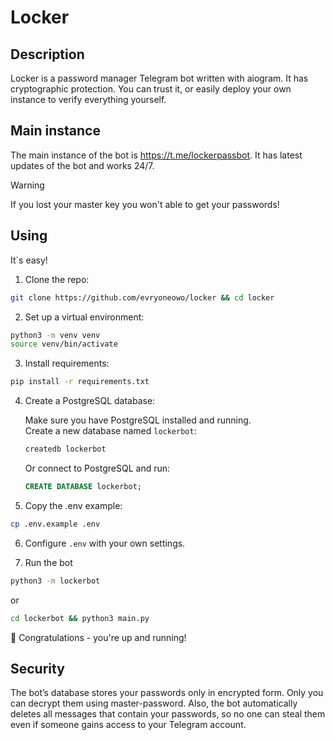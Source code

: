 # Locker
## Description
Locker is a password manager Telegram bot written with aiogram.
It has cryptographic protection. You can trust it, or easily deploy your own instance to verify everything yourself.

## Main instance
The main instance of the bot is https://t.me/lockerpassbot. 
It has latest updates of the bot and works 24/7.
> [!WARNING]
> If you lost your master key you won't able to get your passwords!

## Using

It\`s easy!

1. Clone the repo:

```bash
git clone https://github.com/evryoneowo/locker && cd locker
```

2. Set up a virtual environment:

```bash
python3 -m venv venv
source venv/bin/activate
```

3. Install requirements:
```bash
pip install -r requirements.txt
```

4. Create a PostgreSQL database:

    Make sure you have PostgreSQL installed and running.  
    Create a new database named `lockerbot`:

    ```bash
    createdb lockerbot
    ```

    Or connect to PostgreSQL and run:

    ```sql
    CREATE DATABASE lockerbot;
    ```

5. Copy the .env example:

```bash
cp .env.example .env
```

6. Configure `.env` with your own settings.

7. Run the bot
```bash
python3 -m lockerbot
```
or
```bash
cd lockerbot && python3 main.py
```

🎉 Congratulations - you're up and running!

## Security

The bot’s database stores your passwords only in encrypted form. Only you can decrypt them using master-password. Also, the bot automatically deletes all messages that contain your passwords, so no one can steal them even if someone gains access to your Telegram account.
